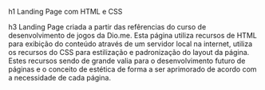 
h1 Landing Page com HTML e CSS

h3 Landing Page criada a partir das refêrencias do curso de desenvolvimento de jogos da Dio.me. Esta página utiliza recursos de HTML para exibição do conteúdo através de um servidor local na internet, utiliza os recursos do CSS para estilização e padronização do layout da página. Estes recursos sendo de grande valia para o desenvolvimento futuro de páginas e o conceito de estética de forma a ser aprimorado de acordo com a necessidade de cada página.